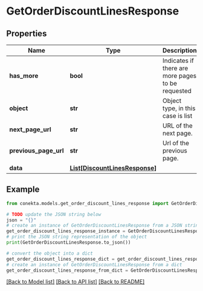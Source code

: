 # GetOrderDiscountLinesResponse


## Properties

Name | Type | Description | Notes
------------ | ------------- | ------------- | -------------
**has_more** | **bool** | Indicates if there are more pages to be requested | 
**object** | **str** | Object type, in this case is list | 
**next_page_url** | **str** | URL of the next page. | [optional] 
**previous_page_url** | **str** | Url of the previous page. | [optional] 
**data** | [**List[DiscountLinesResponse]**](DiscountLinesResponse.md) |  | [optional] 

## Example

```python
from conekta.models.get_order_discount_lines_response import GetOrderDiscountLinesResponse

# TODO update the JSON string below
json = "{}"
# create an instance of GetOrderDiscountLinesResponse from a JSON string
get_order_discount_lines_response_instance = GetOrderDiscountLinesResponse.from_json(json)
# print the JSON string representation of the object
print(GetOrderDiscountLinesResponse.to_json())

# convert the object into a dict
get_order_discount_lines_response_dict = get_order_discount_lines_response_instance.to_dict()
# create an instance of GetOrderDiscountLinesResponse from a dict
get_order_discount_lines_response_from_dict = GetOrderDiscountLinesResponse.from_dict(get_order_discount_lines_response_dict)
```
[[Back to Model list]](../README.md#documentation-for-models) [[Back to API list]](../README.md#documentation-for-api-endpoints) [[Back to README]](../README.md)


